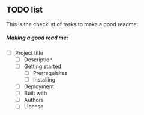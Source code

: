 ## TODO list
This is the checklist of tasks to make a good readme:


##### Making a good read me:
- [ ] Project title
  - [ ] Description
  - [ ] Getting started
    - [ ] Prerrequisites
    - [ ] Installing
  - [ ] Deployment
  - [ ] Built with
  - [ ] Authors
  - [ ] License